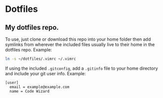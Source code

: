 # Dotfiles

## My dotfiles repo.

To use, just clone or download this repo into your home folder then add symlinks from wherever the included files usually live to their home
in the dotfiles repo. Example:

``` bash
ln -s ~/dotfiles/.vimrc ~/.vimrc
```

If using the included `.gitconfig`, add a `.gitinfo` file to your home directory and include your git user info. Example:

```
[user]
  email = example@example.com
  name = Code Wizard
```
